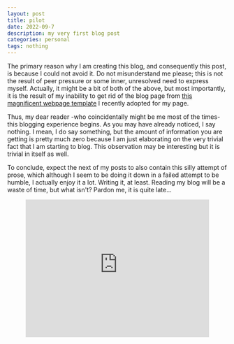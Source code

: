 ```yaml
---
layout: post
title: pilot
date: 2022-09-7 
description: my very first blog post
categories: personal
tags: nothing
---
```



The primary reason why I am creating this blog, and consequently this post, is because I could not avoid it.
Do not misunderstand me please; this is not the result of peer pressure or some inner, unresolved need to express myself.
Actually, it might be a bit of both of the above, but most importantly, it is the result of my inability to get rid of the blog page from [this magnificent webpage template](https://github.com/alshedivat/al-folio) I recently adopted for my page. 

Thus, my dear reader -who coincidentally might be me most of the times- this blogging experience begins.
As you may have already noticed, I say nothing.
I mean, I do say something, but the amount of information you are getting is pretty much zero because I am just elaborating on the very trivial fact that I am starting to blog.
This observation may be interesting but it is trivial in itself as well.

To conclude, expect the next of my posts to also contain this silly attempt of prose, which although I seem to be doing it down in a failed attempt to be humble, I actually enjoy it a lot. 
Writing it, at least.
Reading my blog will be a waste of time, but what isn't? 
Pardon me, it is quite late...

<center>
<iframe width="420" height="315"
src="https://www.youtube.com/embed/8S0FDjFBj8o" frameborder="0" allowfullscreen>
</iframe>
</center>